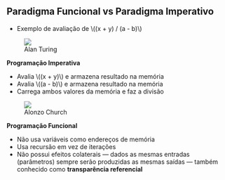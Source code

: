 ## Paradigma Funcional vs Paradigma Imperativo

<div class="regular">

- Exemplo de avaliação de \\((x + y) / (a - b)\\)

<div class="grid-33-66">
<div class="grid-element">
    <figure>
        <img src="https://i.imgur.com/cdI13Z4.png">
        <figcaption>Alan Turing</figcaption>
    </figure>
</div>
<div class="grid-element">

**Programação Imperativa**
- Avalia \\((x + y)\\) e armazena resultado na memória
- Avalia \\((a - b)\\) e armazena resultado na memória
- Carrega ambos valores da memória e faz a divisão

</div>
</div>

<div class="grid-33-66">
<div class="grid-element">
    <figure>
        <img src="https://i.imgur.com/aZgUYTB.png">
        <figcaption>Alonzo Church</figcaption>
    </figure>
</div>
<div class="grid-element">

**Programação Funcional**
- Não usa variáveis como endereços de memória
- Usa recursão em vez de iterações
- Não possui efeitos colaterais — dados as mesmas entradas (parâmetros) sempre serão produzidas as mesmas saídas — também conhecido como **transparência referencial**

</div>
</div>


</div>
